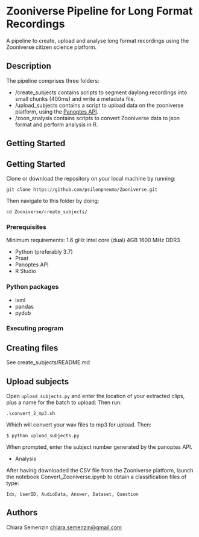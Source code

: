 # Zooniverse Pipeline for Long Format Recordings

A pipeline to create, upload and analyse long format recordings using the Zooniverse citizen science platform.

## Description

The pipeline comprises three folders:
* /create_subjects contains scripts to segment daylong recordings into small chunks (400ms) and write a metadata file.
* /upload_subjects contains a script to upload data on the zooniverse platform, using the [Panoptes API](https://panoptes.docs.apiary.io/#).
* /zoon_analysis contains scripts to convert Zooniverse data to json format and perform analysis in R.

## Getting Started

## Getting Started

Clone or download the repository on your local machine by running:
```
git clone https://github.com/psilonpneuma/Zooniverse.git
```
Then navigate to this folder by doing:
```
cd Zooniverse/create_subjects/
```

### Prerequisites

Minimum requirements: 1.6 gHz intel core (dual) 4GB 1600 MHz DDR3

* Python (preferably 3.7)
* Praat
* Panoptes API
* R Studio

### Python packages

* lxml
* pandas
* pydub


### Executing program
## Creating files

See create_subjects/README.md


## Upload subjects 

Open `upload_subjects.py` and enter the location of your extracted clips, plus a name for the batch to upload:
Then run:

```
.\convert_2_mp3.sh
```

Which will convert your wav files to mp3 for upload.
Then:

```
$ python upload_subjects.py
```

When prompted, enter the subject number generated by the panoptes API.

* Analysis

After having downloaded the CSV file from the Zooniverse platform, launch the notebook Convert_Zooniverse.ipynb to obtain a classification files of type:

```
Idx, UserID, AudioData, Answer, Dataset, Question
```

## Authors

Chiara Semenzin
chiara.semenzin@gmail.com
